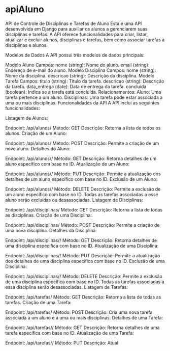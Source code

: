 # apiAluno

API de Controle de Disciplinas e Tarefas de Aluno Esta é uma API desenvolvida em Django para auxiliar os alunos a gerenciarem suas disciplinas e tarefas. A API oferece funcionalidades para criar, listar, atualizar e excluir alunos, disciplinas e tarefas, bem como associar tarefas a disciplinas e alunos.

Modelos de Dados A API possui três modelos de dados principais:

Modelo Aluno Campos: nome (string): Nome do aluno. email (string): Endereço de e-mail do aluno. Modelo Disciplina Campos: nome (string): Nome da disciplina. descricao (string): Descrição da disciplina. Modelo Tarefa Campos: titulo (string): Título da tarefa. descricao (string): Descrição da tarefa. data_entrega (date): Data de entrega da tarefa. concluida (boolean): Indica se a tarefa está concluída. Relacionamentos: Aluno: Uma tarefa pertence a um aluno. Disciplinas: Uma tarefa pode estar associada a uma ou mais disciplinas. Funcionalidades da API A API inclui as seguintes funcionalidades:

Listagem de Alunos:

Endpoint: /api/alunos/ Método: GET Descrição: Retorna a lista de todos os alunos. Criação de um Aluno:

Endpoint: /api/alunos/ Método: POST Descrição: Permite a criação de um novo aluno. Detalhes do Aluno:

Endpoint: /api/alunos// Método: GET Descrição: Retorna detalhes de um aluno específico com base no ID. Atualização de um Aluno:

Endpoint: /api/alunos// Método: PUT Descrição: Permite a atualização dos detalhes de um aluno específico com base no ID. Exclusão de um Aluno:

Endpoint: /api/alunos// Método: DELETE Descrição: Permite a exclusão de um aluno específico com base no ID. Todas as tarefas associadas a esse aluno serão excluídas ou desassociadas. Listagem de Disciplinas:

Endpoint: /api/disciplinas/ Método: GET Descrição: Retorna a lista de todas as disciplinas. Criação de uma Disciplina:

Endpoint: /api/disciplinas/ Método: POST Descrição: Permite a criação de uma nova disciplina. Detalhes da Disciplina:

Endpoint: /api/disciplinas// Método: GET Descrição: Retorna detalhes de uma disciplina específica com base no ID. Atualização de uma Disciplina:

Endpoint: /api/disciplinas// Método: PUT Descrição: Permite a atualização dos detalhes de uma disciplina específica com base no ID. Exclusão de uma Disciplina:

Endpoint: /api/disciplinas// Método: DELETE Descrição: Permite a exclusão de uma disciplina específica com base no ID. Todas as tarefas associadas a essa disciplina serão desassociadas. Listagem de Tarefas:

Endpoint: /api/tarefas/ Método: GET Descrição: Retorna a lista de todas as tarefas. Criação de uma Tarefa:

Endpoint: /api/tarefas/ Método: POST Descrição: Cria uma nova tarefa associada a um aluno e a uma ou mais disciplinas. Detalhes de uma Tarefa:

Endpoint: /api/tarefas// Método: GET Descrição: Retorna detalhes de uma tarefa específica com base no ID. Atualização de uma Tarefa:

Endpoint: /api/tarefas// Método: PUT Descrição: Atual
